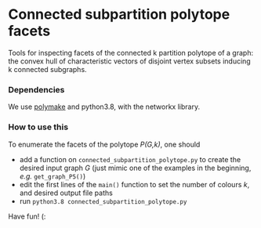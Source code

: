 # Connected subpartition polytope facets
Tools for inspecting facets of the connected k partition polytope of a graph: the convex hull of characteristic vectors of disjoint vertex subsets inducing k connected subgraphs.

### Dependencies

We use [polymake](https://polymake.org) and python3.8, with the networkx library.

### How to use this

To enumerate the facets of the polytope _P(G,k)_, one should

- add a function on `connected_subpartition_polytope.py` to create the desired input graph _G_ (just mimic one of the examples in the beginning, _e.g._ `get_graph_P5()`)
- edit the first lines of the `main()` function to set the number of colours _k_, and desired output file paths
- run `python3.8 connected_subpartition_polytope.py`

Have fun! (:
